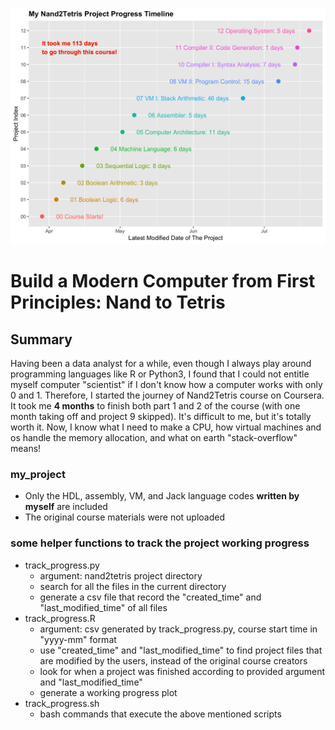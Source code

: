 <p align="center">
  <img src="https://github.com/KuanHaoHuang/nand2tetris/blob/master/track_progress.png">
</p>

# Build a Modern Computer from First Principles: Nand to Tetris
## Summary
Having been a data analyst for a while, even though I always play around programming languages like R or Python3, I found that I could not entitle myself computer "scientist" if I don't know how a computer works with only 0 and 1. Therefore, I started the journey of Nand2Tetris course on Coursera. It took me **4 months** to finish both part 1 and 2 of the course (with one month taking off and project 9 skipped). It's difficult to me, but it's totally worth it. Now, I know what I need to make a CPU, how virtual machines and os handle the memory allocation, and what on earth "stack-overflow" means!

### my_project
- Only the HDL, assembly, VM, and Jack language codes **written by myself** are included
- The original course materials were not uploaded

### some helper functions to track the project working progress
- track_progress.py
  - argument: nand2tetris project directory
  - search for all the files in the current directory
  - generate a csv file that record the "created_time" and "last_modified_time" of all files
- track_progress.R
  - argument: csv generated by track_progress.py, course start time in "yyyy-mm" format
  - use "created_time" and "last_modified_time" to find project files that are modified by the users, instead of the original course creators
  - look for when a project was finished according to provided argument and "last_modified_time"
  - generate a working progress plot
- track_progress.sh
  - bash commands that execute the above mentioned scripts
